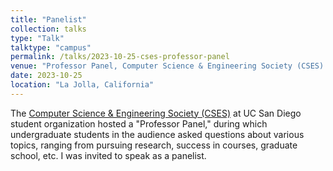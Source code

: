 ```yaml
---
title: "Panelist"
collection: talks
type: "Talk"
talktype: "campus"
permalink: /talks/2023-10-25-cses-professor-panel
venue: "Professor Panel, Computer Science & Engineering Society (CSES) at UC San Diego"
date: 2023-10-25
location: "La Jolla, California"
---
```

The <a href="https://csesucsd.com/" target="_blank">Computer Science & Engineering Society (CSES)</a> at UC San Diego student organization hosted a "Professor Panel," during which undergraduate students in the audience asked questions about various topics, ranging from pursuing research, success in courses, graduate school, etc. I was invited to speak as a panelist.
